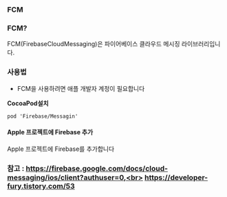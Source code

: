 ### FCM

### FCM?

FCM(FirebaseCloudMessaging)은 파이어베이스 클라우드 메시징 라이브러리입니다.

### 사용법

* FCM을 사용하려면 애플 개발자 계정이 필요합니다

**CocoaPod설치**
```
pod 'Firebase/Messagin'
```
#### Apple 프로젝트에 Firebase 추가
Apple 프로젝트에 Firebase를 추가합니다

### 참고 : https://firebase.google.com/docs/cloud-messaging/ios/client?authuser=0,<br> https://developer-fury.tistory.com/53
